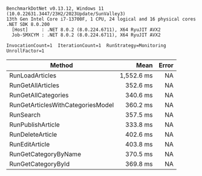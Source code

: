 ```

BenchmarkDotNet v0.13.12, Windows 11 (10.0.22631.3447/23H2/2023Update/SunValley3)
13th Gen Intel Core i7-13700F, 1 CPU, 24 logical and 16 physical cores
.NET SDK 8.0.200
  [Host]     : .NET 8.0.2 (8.0.224.6711), X64 RyuJIT AVX2
  Job-SMXCYM : .NET 8.0.2 (8.0.224.6711), X64 RyuJIT AVX2

InvocationCount=1  IterationCount=1  RunStrategy=Monitoring  
UnrollFactor=1  

```
| Method                            | Mean       | Error |
|---------------------------------- |-----------:|------:|
| RunLoadArticles                   | 1,552.6 ms |    NA |
| RunGetAllArticles                 |   352.6 ms |    NA |
| RunGetAllCategories               |   340.6 ms |    NA |
| RunGetArticlesWithCategoriesModel |   360.2 ms |    NA |
| RunSearch                         |   357.5 ms |    NA |
| RunPublishArticle                 |   333.8 ms |    NA |
| RunDeleteArticle                  |   402.6 ms |    NA |
| RunEditArticle                    |   403.8 ms |    NA |
| RunGetCategoryByName              |   370.5 ms |    NA |
| RunGetCategoryById                |   369.8 ms |    NA |
